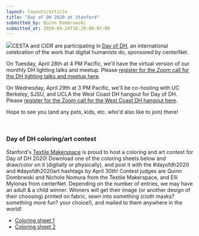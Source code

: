 ```yaml
---
layout: layouts/article
title: "Day of DH 2020 at Stanford"
submitted_by: Quinn Dombrowski
submitted_at: 2020-04-24T16:29:00-07:00
---
```


![](https://digitalhumanities.stanford.edu/sites/g/files/sbiybj8071/f/field/image/Day_of_DH_Stanford_0.png)CESTA and CIDR are participating in [Day of DH](https://dhcenternet.org/initiatives/day-of-dh/2020), an international celebration of the work that digital humanists do, sponsored by centerNet.


On Tuesday, April 28th at 4 PM Pacific, we'll have the virtual version of our monthly DH lighting talks and meetup. Please [register for the Zoom call for the DH lighting talks and meetup here](https://stanford.zoom.us/meeting/register/tJwldeytpzsrGNCRMbG4J6yB0mJKicqNZEnh).


On Wednesday, April 29th at 3 PM Pacific, we'll be co-hosting with UC Berkeley, SJSU, and UCLA the West Coast DH hangout for Day of DH. Please [register for the Zoom call for the West Coast DH hangout here](https://stanford.zoom.us/meeting/register/tJAvf-msqj8vEtZg2frGmjlS6cGcYIsuxXCD).


Hope to see you (and any pets, kids, etc. who'd also like to join) there!


 


### Day of DH coloring/art contest


Stanford's [Textile Makerspace](https://textilemakerspace.sites.stanford.edu/) is proud to host a coloring and art contest for Day of DH 2020! Download one of the coloring sheets below and draw/color on it (digitally or physically), and post it with the #dayofdh2020 and #dayofdh2020art hashtags by April 30th! Contest judges are Quinn Dombrwski and Nichole Nomura from the Textile Makerspace, and Elli Mylonas from centerNet. Depending on the number of entries, we may have an adult & a child winner. Winners will get their image (or another design of their choosing) printed on fabric, sewn into something (cloth masks? something more fun? your choice!), and mailed to them anywhere in the world!


* [Coloring sheet 1](https://digitalhumanities.stanford.edu/sites/g/files/sbiybj8071/f/field/image/dayofdh2020_coloring1.png)
* [Coloring sheet 2](https://digitalhumanities.stanford.edu/sites/g/files/sbiybj8071/f/field/image/dayofdh2020_coloring2.png)
